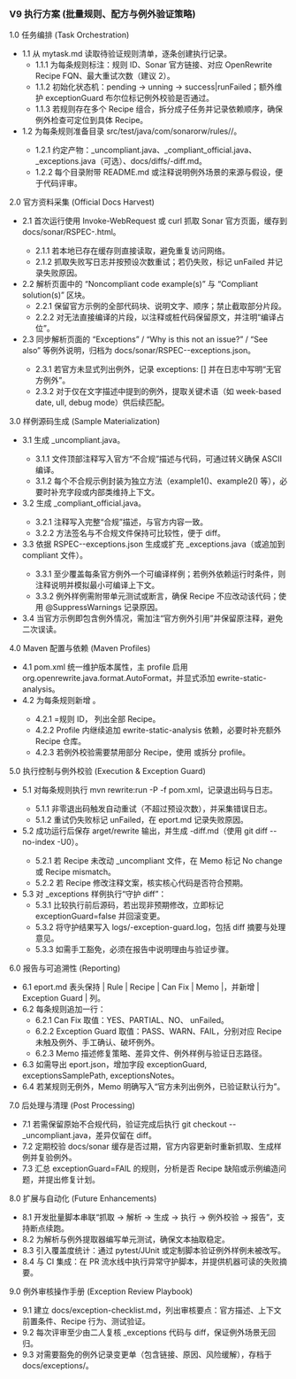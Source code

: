 ### V9 执行方案 (批量规则、配方与例外验证策略)

1.0 任务编排 (Task Orchestration)
* 1.1 从 mytask.md 读取待验证规则清单，逐条创建执行记录。
  * 1.1.1 为每条规则标注：规则 ID、Sonar 官方链接、对应 OpenRewrite Recipe FQN、最大重试次数（建议 2）。
  * 1.1.2 初始化状态机：pending → unning → success|runFailed；额外维护 exceptionGuard 布尔位标记例外校验是否通过。
  * 1.1.3 若规则存在多个 Recipe 组合，拆分成子任务并记录依赖顺序，确保例外检查可定位到具体 Recipe。
* 1.2 为每条规则准备目录 src/test/java/com/sonarorw/rules/<ruleId>/。
  * 1.2.1 约定产物：<ruleId>_uncompliant.java、<ruleId>_compliant_official.java、<ruleId>_exceptions.java（可选）、docs/diffs/<ruleId>-diff.md。
  * 1.2.2 每个目录附带 README.md 或注释说明例外场景的来源与假设，便于代码评审。

2.0 官方资料采集 (Official Docs Harvest)
* 2.1 首次运行使用 Invoke-WebRequest 或 curl 抓取 Sonar 官方页面，缓存到 docs/sonar/RSPEC-<ruleId>.html。
  * 2.1.1 若本地已存在缓存则直接读取，避免重复访问网络。
  * 2.1.2 抓取失败写日志并按预设次数重试；若仍失败，标记 unFailed 并记录失败原因。
* 2.2 解析页面中的 “Noncompliant code example(s)” 与 “Compliant solution(s)” 区块。
  * 2.2.1 保留官方示例的全部代码块、说明文字、顺序；禁止截取部分片段。
  * 2.2.2 对无法直接编译的片段，以注释或桩代码保留原文，并注明“编译占位”。
* 2.3 同步解析页面的 “Exceptions” / “Why is this not an issue?” / “See also” 等例外说明，归档为 docs/sonar/RSPEC-<ruleId>-exceptions.json。
  * 2.3.1 若官方未显式列出例外，记录 exceptions: [] 并在日志中写明“无官方例外”。
  * 2.3.2 对于仅在文字描述中提到的例外，提取关键术语（如 week-based date, 
ull, debug mode）供后续匹配。

3.0 样例源码生成 (Sample Materialization)
* 3.1 生成 <ruleId>_uncompliant.java。
  * 3.1.1 文件顶部注释写入官方“不合规”描述与代码，可通过转义确保 ASCII 编译。
  * 3.1.2 每个不合规示例封装为独立方法（example1()、example2() 等），必要时补充字段或内部类维持上下文。
* 3.2 生成 <ruleId>_compliant_official.java。
  * 3.2.1 注释写入完整“合规”描述，与官方内容一致。
  * 3.2.2 方法签名与不合规文件保持可比较性，便于 diff。
* 3.3 依据 RSPEC-<ruleId>-exceptions.json 生成或扩充 <ruleId>_exceptions.java（或追加到 compliant 文件）。
  * 3.3.1 至少覆盖每条官方例外一个可编译样例；若例外依赖运行时条件，则注释说明并模拟最小可编译上下文。
  * 3.3.2 例外样例需附带单元测试或断言，确保 Recipe 不应改动该代码；使用 @SuppressWarnings 记录原因。
* 3.4 当官方示例即包含例外情况，需加注“官方例外引用”并保留原注释，避免二次误读。

4.0 Maven 配置与依赖 (Maven Profiles)
* 4.1 pom.xml 统一维护版本属性，主 profile 启用 org.openrewrite.java.format.AutoFormat，并显式添加 ewrite-static-analysis。
* 4.2 为每条规则新增 <profile>。
  * 4.2.1 <id>=规则 ID，<activeRecipes> 列出全部 Recipe。
  * 4.2.2 Profile 内继续追加 ewrite-static-analysis 依赖，必要时补充额外 Recipe 仓库。
  * 4.2.3 若例外校验需要禁用部分 Recipe，使用 <excludeRecipes> 或拆分 profile。

5.0 执行控制与例外校验 (Execution & Exception Guard)
* 5.1 对每条规则执行 mvn rewrite:run -P <ruleId> -f pom.xml，记录退出码与日志。
  * 5.1.1 非零退出码触发自动重试（不超过预设次数），并采集错误日志。
  * 5.1.2 重试仍失败标记 unFailed，在 eport.md 记录失败原因。
* 5.2 成功运行后保存 	arget/rewrite 输出，并生成 <ruleId>-diff.md（使用 git diff --no-index -U0）。
  * 5.2.1 若 Recipe 未改动 _uncompliant 文件，在 Memo 标记 No change 或 Recipe mismatch。
  * 5.2.2 若 Recipe 修改注释文案，核实核心代码是否符合预期。
* 5.3 对 _exceptions 样例执行“守护 diff”：
  * 5.3.1 比较执行前后源码，若出现非预期修改，立即标记 exceptionGuard=false 并回滚变更。
  * 5.3.2 将守护结果写入 logs/<ruleId>-exception-guard.log，包括 diff 摘要与处理意见。
  * 5.3.3 如需手工豁免，必须在报告中说明理由与验证步骤。

6.0 报告与可追溯性 (Reporting)
* 6.1 eport.md 表头保持 | Rule | Recipe | Can Fix | Memo |，并新增 | Exception Guard | 列。
* 6.2 每条规则追加一行：
  * 6.2.1 Can Fix 取值：YES、PARTIAL、NO、unFailed。
  * 6.2.2 Exception Guard 取值：PASS、WARN、FAIL，分别对应 Recipe 未触及例外、手工确认、破坏例外。
  * 6.2.3 Memo 描述修复策略、差异文件、例外样例与验证日志路径。
* 6.3 如需导出 eport.json，增加字段 exceptionGuard, exceptionsSamplePath, exceptionsNotes。
* 6.4 若某规则无例外，Memo 明确写入“官方未列出例外，已验证默认行为”。

7.0 后处理与清理 (Post Processing)
* 7.1 若需保留原始不合规代码，验证完成后执行 git checkout -- <ruleId>_uncompliant.java，差异仅留在 diff。
* 7.2 定期校验 docs/sonar 缓存是否过期，官方内容更新时重新抓取、生成样例并复验例外。
* 7.3 汇总 exceptionGuard=FAIL 的规则，分析是否 Recipe 缺陷或示例编造问题，并提出修复计划。

8.0 扩展与自动化 (Future Enhancements)
* 8.1 开发批量脚本串联“抓取 → 解析 → 生成 → 执行 → 例外校验 → 报告”，支持断点续跑。
* 8.2 为解析与例外提取器编写单元测试，确保文本抽取稳定。
* 8.3 引入覆盖度统计：通过 pytest/JUnit 或定制脚本验证例外样例未被改写。
* 8.4 与 CI 集成：在 PR 流水线中执行异常守护脚本，并提供机器可读的失败摘要。

9.0 例外审核操作手册 (Exception Review Playbook)
* 9.1 建立 docs/exception-checklist.md，列出审核要点：官方描述、上下文前置条件、Recipe 行为、测试验证。
* 9.2 每次评审至少由二人复核 _exceptions 代码与 diff，保证例外场景无回归。
* 9.3 对需要豁免的例外记录变更单（包含链接、原因、风险缓解），存档于 docs/exceptions/。

